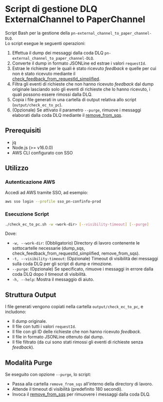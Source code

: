 # Script di gestione DLQ ExternalChannel to PaperChannel

Script Bash per la gestione della `pn-external_channel_to_paper_channel-DLQ`.  
Lo script esegue le seguenti operazioni:
1. Effettua il dump dei messaggi dalla coda DLQ `pn-external_channel_to_paper_channel-DLQ`.
2. Converte il dump in formato JSONLine ed estrae i valori `requestId`.
3. Estrae le richieste per le quali è stato ricevuto *feedback* e quelle per cui non è stato ricevuto mediante il [check_feedback_from_requestId_simplified](https://github.com/pagopa/pn-troubleshooting/tree/main/check_feedback_from_requestId_simplified).
4. Filtra gli eventi di richieste che non hanno ricevuto *feedback* dal dump originale lasciando solo gli eventi di richieste che lo hanno ricevuto, i quali possono essere rimossi dalla DLQ.
5. Copia i file generati in una cartella di output relativa allo script (`output/check_ec_to_pc`).
6. (Opzionale) Se attivato il parametro `--purge`, rimuove i messaggi elaborati dalla coda DLQ mediante il [remove_from_sqs](https://github.com/pagopa/pn-troubleshooting/tree/main/remove_from_sqs).


## Prerequisiti

- jq
- Node.js (>= v16.0.0)
- AWS CLI configurato con SSO

## Utilizzo

### Autenticazione AWS

Accedi ad AWS tramite SSO, ad esempio:
```bash
aws sso login --profile sso_pn-confinfo-prod
```

### Esecuzione Script

```bash
./check_ec_to_pc.sh -w <work-dir> [--visibility-timeout] [--purge]
```

Dove:
- `-w, --work-dir`: (Obbligatorio) Directory di lavoro contenente le sottocartelle necessarie (dump_sqs, check_feedback_from_requestId_simplified, remove_from_sqs).
- `-t, --visibility-timeout`: (Opzionale) Timeout di visibilità dei messaggi sulla coda DLQ per gli script di dump e rimozione.
- `--purge`: (Opzionale) Se specificato, rimuove i messaggi in errore dalla coda DLQ dopo il timeout di visibilità.
- `-h, --help`: Mostra il messaggio di aiuto.

## Struttura Output

I file generati vengono copiati nella cartella `output/check_ec_to_pc`, e includono:
- Il dump originale.
- Il file con tutti i valori `requestId`.
- Il file con gli ID delle richieste che non hanno ricevuto *feedback*.
- Il file in formato JSONLine ottenuto dal dump.
- Il file filtrato (da cui sono stati rimossi gli eventi di richieste senza *feedback*).

## Modalità Purge

Se eseguito con opzione `--purge`, lo script:
- Passa alla cartella `remove_from_sqs` all'interno della directory di lavoro.
- Attende il timeout di visibilità (predefinito 180 secondi).
- Invoca il [remove_from_sqs](https://github.com/pagopa/pn-troubleshooting/tree/main/remove_from_sqs) per rimuovere i messaggi dalla coda DLQ.